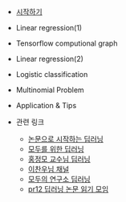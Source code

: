 * [시작하기](1.start.md)
* Linear regression(1)
* Tensorflow computional graph
* Linear regression(2)
* Logistic classification
* Multinomial Problem
* Application & Tips

* 관련 링크
	* [논문으로 시작하는 딥러닝](http://www.edwith.org/deeplearningchoi)
	* [모두를 위한 딥러닝](http://hunkim.github.io/ml/)
	* [홍정모 교수님 딥러닝](https://blog.naver.com/atelierjpro/220882336427)
	* [이찬우님 채널](https://www.youtube.com/channel/UCRyIQSBvSybbaNY_JCyg_vA)
	* [모두의 연구소 딥러닝](http://www.whydsp.org/284)
	* [pr12 딥러닝 논문 읽기 모임](https://www.youtube.com/playlist?list=PLlMkM4tgfjnJhhd4wn5aj8fVTYJwIpWkS)